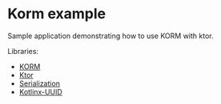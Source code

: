 # Korm example

Sample application demonstrating how to use KORM with ktor.

Libraries:
- [KORM](https://github.com/knyazevs/korm)
- [Ktor](https://github.com/ktorio/ktor)
- [Serialization](https://github.com/Kotlin/kotlinx.serialization)
- [Kotlinx-UUID](https://github.com/hfhbd/kotlinx-uuid)


